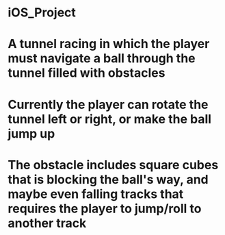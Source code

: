 # iOS_Project

# A tunnel racing in which the player must navigate a ball through the tunnel filled with obstacles

# Currently the player can rotate the tunnel left or right, or make the ball jump up

# The obstacle includes square cubes that is blocking the ball's way, and maybe even falling tracks that requires the player to jump/roll to another track
